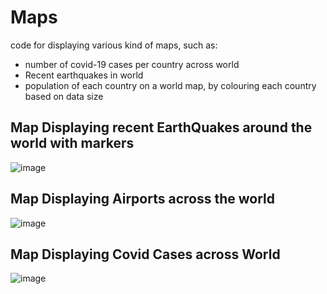 # Maps
code for displaying various kind of maps, such as:
- number of covid-19 cases per country across world 
- Recent earthquakes in world
- population of each country
on a world map, by colouring each country based on data size

## Map Displaying recent EarthQuakes around the world with markers
![image](https://user-images.githubusercontent.com/67475474/122092181-41ec8c80-ce27-11eb-9247-3539f50a0d4e.png)

## Map Displaying Airports across the world
![image](https://user-images.githubusercontent.com/67475474/122092501-9f80d900-ce27-11eb-88f0-02911bfa6460.png)


## Map Displaying Covid Cases across World
![image](https://user-images.githubusercontent.com/67475474/122092646-cb03c380-ce27-11eb-890a-b7e86e887065.png)
